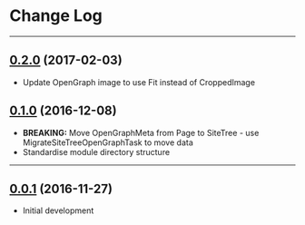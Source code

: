 # Change Log
---

## [0.2.0](https://github.com/toastnz/twitter-card-meta/tree/0.2.0) (2017-02-03)

* Update OpenGraph image to use Fit instead of CroppedImage

## [0.1.0](https://github.com/toastnz/twitter-card-meta/tree/0.1.0) (2016-12-08)

* **BREAKING:** Move OpenGraphMeta from Page to SiteTree - use MigrateSiteTreeOpenGraphTask to move data
* Standardise module directory structure

---

## [0.0.1](https://github.com/toastnz/twitter-card-meta/tree/0.0.1) (2016-11-27)

* Initial development

